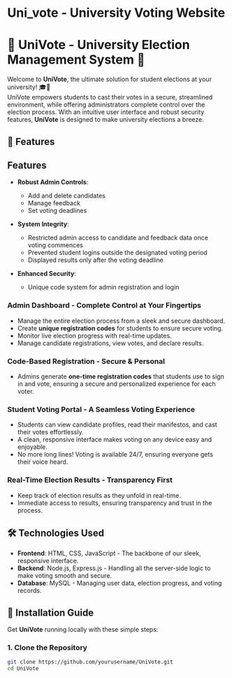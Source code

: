 ﻿# Uni_vote - University Voting Website

# 🌟 UniVote - University Election Management System 🌟

Welcome to **UniVote**, the ultimate solution for student elections at your university! 🎓🎉  
UniVote empowers students to cast their votes in a secure, streamlined environment, while offering administrators complete control over the election process. With an intuitive user interface and robust security features, **UniVote** is designed to make university elections a breeze. 

## 🚀 Features

## Features

- **Robust Admin Controls**:
  - Add and delete candidates
  - Manage feedback
  - Set voting deadlines

- **System Integrity**:
  - Restricted admin access to candidate and feedback data once voting commences
  - Prevented student logins outside the designated voting period
  - Displayed results only after the voting deadline

- **Enhanced Security**:
  - Unique code system for admin registration and login

### Admin Dashboard - **Complete Control at Your Fingertips**
- Manage the entire election process from a sleek and secure dashboard.
- Create **unique registration codes** for students to ensure secure voting.
- Monitor live election progress with real-time updates.
- Manage candidate registrations, view votes, and declare results.

### Code-Based Registration - **Secure & Personal**
- Admins generate **one-time registration codes** that students use to sign in and vote, ensuring a secure and personalized experience for each voter.

### Student Voting Portal - **A Seamless Voting Experience**
- Students can view candidate profiles, read their manifestos, and cast their votes effortlessly.
- A clean, responsive interface makes voting on any device easy and enjoyable.
- No more long lines! Voting is available 24/7, ensuring everyone gets their voice heard.

### Real-Time Election Results - **Transparency First**
- Keep track of election results as they unfold in real-time.
- Immediate access to results, ensuring transparency and trust in the process.

## 🛠 Technologies Used

- **Frontend**: HTML, CSS, JavaScript - The backbone of our sleek, responsive interface.
- **Backend**: Node.js, Express.js - Handling all the server-side logic to make voting smooth and secure.
- **Database**: MySQL - Managing user data, election progress, and voting records.
  
## 🔧 Installation Guide

Get **UniVote** running locally with these simple steps:

### 1. Clone the Repository
   ```bash
   git clone https://github.com/yourusername/UniVote.git
   cd UniVote
